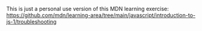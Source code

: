This is just a personal use version of this MDN learning exercise:
https://github.com/mdn/learning-area/tree/main/javascript/introduction-to-js-1/troubleshooting